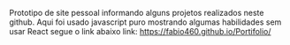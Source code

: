 Prototipo de site pessoal informando alguns projetos realizados neste github.
Aqui foi usado javascript puro mostrando algumas habilidades sem usar React segue o link abaixo
link: https://fabio460.github.io/Portifolio/
